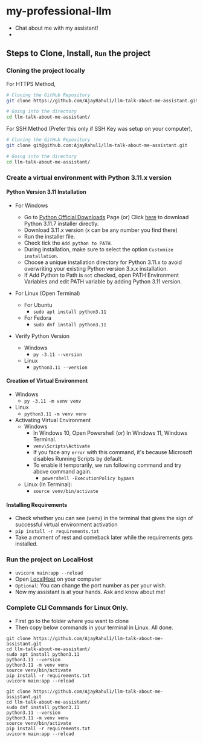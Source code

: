 # my-professional-llm

- Chat about me with my assistant!
- 

## Steps to Clone, Install, `Run` the project

### Cloning the project locally

For HTTPS Method,

```sh
# Cloning the GitHub Repository
git clone https://github.com/AjayRahul1/llm-talk-about-me-assistant.git

# Going into the directory
cd llm-talk-about-me-assistant/
```

For SSH Method (Prefer this only if SSH Key was setup on your computer),

```sh
# Cloning the GitHub Repository
git clone git@github.com:AjayRahul1/llm-talk-about-me-assistant.git

# Going into the directory
cd llm-talk-about-me-assistant/
```

### Create a virtual environment with Python 3.11.x version

#### Python Version 3.11 Installation

- For Windows
  - Go to [Python Official Downloads](https://www.python.org/downloads/) Page (or) Click [here](https://www.python.org/ftp/python/3.11.7/python-3.11.7-amd64.exe) to download Python 3.11.7 installer directly.
  - Download 3.11.x version (x can be any number you find there)
  - Run the installer file.
  - Check tick the `Add python to PATH`.
  - During installation, make sure to select the option `Customize installation`.
  - Choose a unique installation directory for Python 3.11.x to avoid overwriting your existing Python version 3.x.x installation.
  - If Add Python to Path is `not` checked, open PATH Environment Variables and edit PATH variable by adding Python 3.11 version.

- For Linux (Open Terminal)
  - For Ubuntu
    - ```sudo apt install python3.11```
  - For Fedora
    - ```sudo dnf install python3.11```
- Verify Python Version
  - Windows
    - ```py -3.11 --version```
  - Linux
    - ```python3.11 --version```

#### Creation of Virtual Environment

- Windows
  - ```py -3.11 -m venv venv```
- Linux
  - ```python3.11 -m venv venv```
- Activating Virtual Environment
  - Windows
    - In Windows 10, Open Powershell (or) In Windows 11, Windows Terminal. 
    - ```venv\Scripts\Activate```
    - If you face any `error` with this command, it's because Microsoft disables Running Scripts by default.
    - To enable it temporarily, we run following command and try above command again.
      - ```powershell -ExecutionPolicy bypass```
  - Linux (In Terminal):
    - ```source venv/bin/activate```

#### Installing Requirements

- Check whether you can see (venv) in the terminal that gives the sign of successful virtual environment activation
- ```pip install -r requirements.txt```
- Take a moment of rest and comeback later while the requirements gets installed.

### Run the project on LocalHost

- ```uvicorn main:app --reload```
- Open [LocalHost](http://127.0.0.1:8000/) on your computer
- `Optional`: You can change the port number as per your wish.
- Now my assistant is at your hands. Ask and know about me!

### Complete CLI Commands for Linux Only.

- First go to the folder where you want to clone
- Then copy below commands in your terminal in Linux. All done.

```shell [Ubuntu]
git clone https://github.com/AjayRahul1/llm-talk-about-me-assistant.git
cd llm-talk-about-me-assistant/
sudo apt install python3.11
python3.11 --version
python3.11 -m venv venv
source venv/bin/activate
pip install -r requirements.txt
uvicorn main:app --reload
```
```shell [Fedora]
git clone https://github.com/AjayRahul1/llm-talk-about-me-assistant.git
cd llm-talk-about-me-assistant/
sudo dnf install python3.11
python3.11 --version
python3.11 -m venv venv
source venv/bin/activate
pip install -r requirements.txt
uvicorn main:app --reload
```